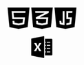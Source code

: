 <p align="center">
	<a target="_blank" href="https://drive.google.com/file/d/1qNTQjqRmA6KlArEhipUQRzaRKwCvD8TR/view?usp=share_link">
		<img width="10%" src="https://github.com/blackcrowX/blackcrowX.github.io/blob/main/images/icons/html-5.png?raw=true"/></a>
	<a target="_blank" href="https://drive.google.com/file/d/1qNTQjqRmA6KlArEhipUQRzaRKwCvD8TR/view?usp=share_link">
    		<img width="10%" src="https://github.com/blackcrowX/blackcrowX.github.io/blob/main/images/icons/css-3.png?raw=true"/></a>
	<a target="_blank" href="https://drive.google.com/file/d/1oJ0w60LNJyLpO5dHZhpHK4Ge88vcVUvb/view?usp=sharing">
    		<img width="10%" src="https://github.com/blackcrowX/blackcrowX.github.io/blob/main/images/icons/java-script.png?raw=true"/></a>
</p>

<p align="center">
	<a target="_blank" href="https://drive.google.com/file/d/1BN-oPF54H449OeDzqHEILfNDnIm_PEGt/view?usp=sharing">
    		<img width="10%" src="https://github.com/blackcrowX/blackcrowX.github.io/blob/main/images/icons/ms-excel.png?raw=true"/></a>
</p>
